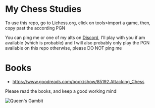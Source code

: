 # My Chess Studies

To use this repo, go to Lichess.org, click on tools>import a game, then, copy past the according PGN

You can ping me or one of my alts on [Discord](https://discord.gg/EpZTKMb), I'll play with you if am available (which is probable) and I will also probably only play the PGN available on this repo otherwise, please DO NOT ping me

# Books

* https://www.goodreads.com/book/show/85192.Attacking_Chess

Please read the books, and keep a good working mind

![Queen's Gambit]([img]https://i.imgur.com/h2GryQz.png)
